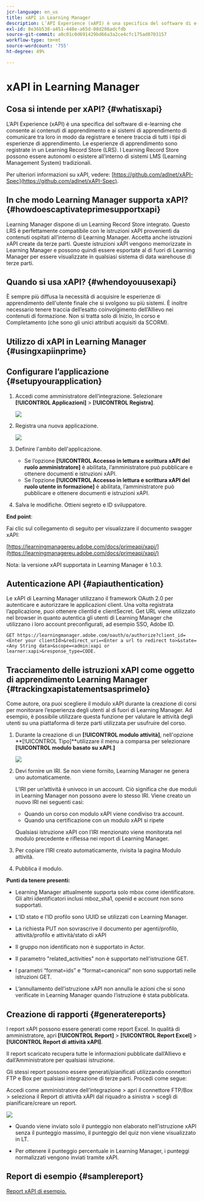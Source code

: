```yaml
---
jcr-language: en_us
title: xAPI in Learning Manager
description: L’API Experience (xAPI) è una specifica del software di e-learning che consente ai contenuti di apprendimento e ai sistemi di apprendimento di comunicare tra loro in modo da registrare e tenere traccia di tutti i tipi di esperienze di apprendimento.
exl-id: 8e36b538-a451-448e-a65d-08d286adcfdb
source-git-commit: a0c01c0d691429bd66a3a2ce4cfc175ad0703157
workflow-type: tm+mt
source-wordcount: '755'
ht-degree: 49%

---
```


# xAPI in Learning Manager

## Cosa si intende per xAPI? {#whatisxapi}

L’API Experience (xAPI) è una specifica del software di e-learning che consente ai contenuti di apprendimento e ai sistemi di apprendimento di comunicare tra loro in modo da registrare e tenere traccia di tutti i tipi di esperienze di apprendimento. Le esperienze di apprendimento sono registrate in un Learning Record Store (LRS). I Learning Record Store possono essere autonomi o esistere all’interno di sistemi LMS (Learning Management System) tradizionali.

Per ulteriori informazioni su xAPI, vedere: [https://github.com/adlnet/xAPI-Spec](https://github.com/adlnet/xAPI-Spec).

## In che modo Learning Manager supporta xAPI? {#howdoescaptivateprimesupportxapi}

Learning Manager dispone di un Learning Record Store integrato. Questo LRS è perfettamente compatibile con le istruzioni xAPI provenienti da contenuti ospitati all’interno di Learning Manager. Accetta anche istruzioni xAPI create da terze parti. Queste istruzioni xAPI vengono memorizzate in Learning Manager e possono quindi essere esportate al di fuori di Learning Manager per essere visualizzate in qualsiasi sistema di data warehouse di terze parti.

## Quando si usa xAPI? {#whendoyouusexapi}

È sempre più diffusa la necessità di acquisire le esperienze di apprendimento dell&#39;utente finale che si svolgono su più sistemi.  È inoltre necessario tenere traccia dell’esatto coinvolgimento dell’Allievo nei contenuti di formazione. Non si tratta solo di Inizio, In corso e Completamento (che sono gli unici attributi acquisiti da SCORM).

## Utilizzo di xAPI in Learning Manager {#usingxapiinprime}

## Configurare l’applicazione {#setupyourapplication}

1. Accedi come amministratore dell’integrazione. Selezionare **[!UICONTROL Applicazioni]** > **[!UICONTROL Registra]**.

   ![](assets/appregistration.png)

1. Registra una nuova applicazione.

   ![](assets/appregistration.png)

1. Definire l&#39;ambito dell&#39;applicazione.

   * Se l’opzione **[!UICONTROL Accesso in lettura e scrittura xAPI del ruolo amministratore]** è abilitata, l’amministratore può pubblicare e ottenere documenti e istruzioni xAPI.
   * Se l’opzione **[!UICONTROL Accesso in lettura e scrittura xAPI del ruolo utente in formazione]** è abilitata, l’amministratore può pubblicare e ottenere documenti e istruzioni xAPI.

1. Salva le modifiche. Ottieni segreto e ID sviluppatore.

**End point**:

Fai clic sul collegamento di seguito per visualizzare il documento swagger xAPI:

[https://learningmanagereu.adobe.com/docs/primeapi/xapi/](https://learningmanagereu.adobe.com/docs/primeapi/xapi/)

Nota: la versione xAPI supportata in Learning Manager è 1.0.3.

## Autenticazione API {#apiauthentication}

Le xAPI di Learning Manager utilizzano il framework OAuth 2.0 per autenticare e autorizzare le applicazioni client. Una volta registrata l’applicazione, puoi ottenere clientId e clientSecret. Get URL viene utilizzato nel browser in quanto autentica gli utenti di Learning Manager che utilizzano i loro account preconfigurati, ad esempio SSO, Adobe ID.

```
GET https://learningmanager.adobe.com/oauth/o/authorize?client_id=<Enter your clientId>&redirect_uri=<Enter a url to redirect to>&state=<Any String data>&scope=<admin:xapi or learner:xapi>&response_type=CODE.
```

## Tracciamento delle istruzioni xAPI come oggetto di apprendimento Learning Manager {#trackingxapistatementsasprimelo}

Come autore, ora puoi scegliere il modulo xAPI durante la creazione di corsi per monitorare l’esperienza degli utenti al di fuori di Learning Manager. Ad esempio, è possibile utilizzare questa funzione per valutare le attività degli utenti su una piattaforma di terze parti utilizzata per usufruire del corso.

1. Durante la creazione di un **[!UICONTROL modulo attività]**, nell&#39;opzione **[!UICONTROL Tipo]**utilizzare il menu a comparsa per selezionare **[!UICONTROL modulo basato su xAPI.]**

   ![](assets/xapimodulecreation.png)

1. Devi fornire un IRI. Se non viene fornito, Learning Manager ne genera uno automaticamente.

   L’IRI per un’attività è univoco in un account. Ciò significa che due moduli in Learning Manager non possono avere lo stesso IRI. Viene creato un nuovo IRI nei seguenti casi:

   * Quando un corso con modulo xAPI viene condiviso tra account.
   * Quando una certificazione con un modulo xAPI si ripete



   Qualsiasi istruzione xAPI con l’IRI menzionato viene monitorata nel modulo precedente e riflessa nei report di Learning Manager.

1. Per copiare l’IRI creato automaticamente, rivisita la pagina Modulo attività.
1. Pubblica il modulo.

**Punti da tenere presenti:**

* Learning Manager attualmente supporta solo mbox come identificatore. Gli altri identificatori inclusi mboz_sha1, openid e account non sono supportati.

* L’ID stato e l’ID profilo sono UUID se utilizzati con Learning Manager.
* La richiesta PUT non sovrascrive il documento per agenti/profilo, attività/profilo e attività/stato di xAPI
* Il gruppo non identificato non è supportato in Actor.
* Il parametro &quot;related_activities&quot; non è supportato nell&#39;istruzione GET.
* I parametri “format=ids” e “format=canonical” non sono supportati nelle istruzioni GET.
* L’annullamento dell’istruzione xAPI non annulla le azioni che si sono verificate in Learning Manager quando l’istruzione è stata pubblicata.

## Creazione di rapporti {#generatereports}

I report xAPI possono essere generati come report Excel. In qualità di amministratore, apri **[!UICONTROL Report]** > **[!UICONTROL Report Excel]** > **[!UICONTROL Report di attività xAPI]**.

Il report scaricato recupera tutte le informazioni pubblicate dall’Allievo e dall’Amministratore per qualsiasi istruzione.

Gli stessi report possono essere generati/pianificati utilizzando connettori FTP e Box per qualsiasi integrazione di terze parti. Procedi come segue:

Accedi come amministratore dell’integrazione > apri il connettore FTP/Box > seleziona il Report di attività xAPI dal riquadro a sinistra > scegli di pianificare/creare un report.

![](assets/xapischedule.png)

* Quando viene inviato solo il punteggio non elaborato nell’istruzione xAPI senza il punteggio massimo, il punteggio del quiz non viene visualizzato in LT.

* Per ottenere il punteggio percentuale in Learning Manager, i punteggi normalizzati vengono inviati tramite xAPI.

## Report di esempio {#samplereport}

[Report xAPI di esempio.](assets/xapireport8842560559890766717csv.zip)
